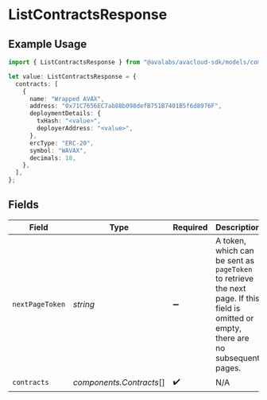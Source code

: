 # ListContractsResponse

## Example Usage

```typescript
import { ListContractsResponse } from "@avalabs/avacloud-sdk/models/components";

let value: ListContractsResponse = {
  contracts: [
    {
      name: "Wrapped AVAX",
      address: "0x71C7656EC7ab88b098defB751B7401B5f6d8976F",
      deploymentDetails: {
        txHash: "<value>",
        deployerAddress: "<value>",
      },
      ercType: "ERC-20",
      symbol: "WAVAX",
      decimals: 18,
    },
  ],
};
```

## Fields

| Field                                                                                                                                  | Type                                                                                                                                   | Required                                                                                                                               | Description                                                                                                                            |
| -------------------------------------------------------------------------------------------------------------------------------------- | -------------------------------------------------------------------------------------------------------------------------------------- | -------------------------------------------------------------------------------------------------------------------------------------- | -------------------------------------------------------------------------------------------------------------------------------------- |
| `nextPageToken`                                                                                                                        | *string*                                                                                                                               | :heavy_minus_sign:                                                                                                                     | A token, which can be sent as `pageToken` to retrieve the next page. If this field is omitted or empty, there are no subsequent pages. |
| `contracts`                                                                                                                            | *components.Contracts*[]                                                                                                               | :heavy_check_mark:                                                                                                                     | N/A                                                                                                                                    |